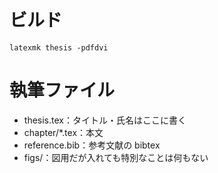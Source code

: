 # ビルド

```shell-session
latexmk thesis -pdfdvi
```

# 執筆ファイル

- thesis.tex：タイトル・氏名はここに書く
- chapter/\*.tex：本文
- reference.bib：参考文献の bibtex
- figs/：図用だが入れても特別なことは何もない
